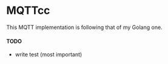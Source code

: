 # MQTTcc

This MQTT implementation is following that of my Golang one.

#### TODO
* write test (most important)